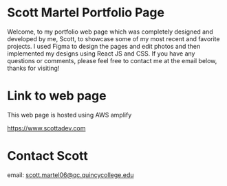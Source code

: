 # Scott Martel Portfolio Page 

Welcome, to my portfolio web page which was completely designed and developed by me, Scott, to showcase some of my most recent and favorite projects. I used Figma to design the pages and edit photos and then implemented my designs using React JS and CSS. If you have any questions or comments, please feel free to contact me at the email below, thanks for visiting!

# Link to web page

This web page is hosted using AWS amplify

https://www.scottadev.com 

# Contact Scott
email: scott.martel06@qc.quincycollege.edu
